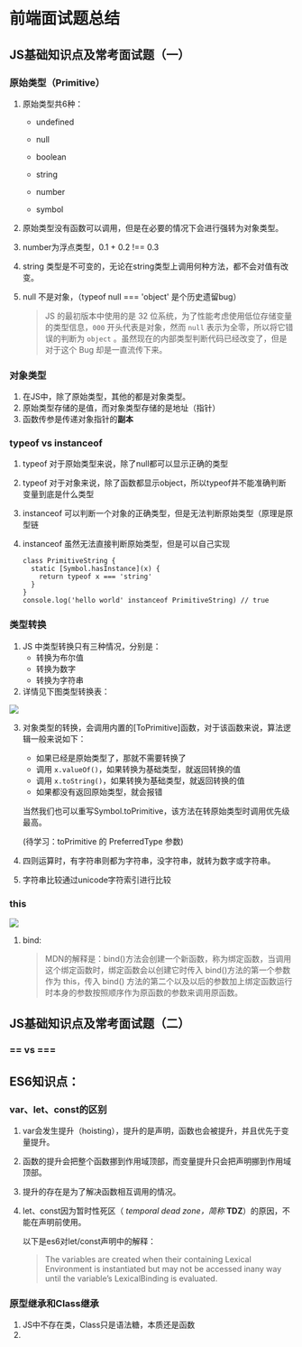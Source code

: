 # 前端面试题总结

## JS基础知识点及常考面试题（一）

### 原始类型（Primitive）

1. 原始类型共6种：

   - undefined

   - null

   - boolean

   - string

   - number

   - symbol

2. 原始类型没有函数可以调用，但是在必要的情况下会进行强转为对象类型。

3. number为浮点类型，0.1 + 0.2 !== 0.3

4. string 类型是不可变的，无论在string类型上调用何种方法，都不会对值有改变。

5. null 不是对象，（typeof null === 'object' 是个历史遗留bug）

   >  JS 的最初版本中使用的是 32 位系统，为了性能考虑使用低位存储变量的类型信息，`000` 开头代表是对象，然而 `null` 表示为全零，所以将它错误的判断为 `object` 。虽然现在的内部类型判断代码已经改变了，但是对于这个 Bug 却是一直流传下来。

### 对象类型

1. 在JS中，除了原始类型，其他的都是对象类型。
2. 原始类型存储的是值，而对象类型存储的是地址（指针）
3. 函数传参是传递对象指针的**副本**

### typeof vs instanceof

1. typeof 对于原始类型来说，除了null都可以显示正确的类型

2. typeof 对于对象来说，除了函数都显示object，所以typeof并不能准确判断变量到底是什么类型

3. instanceof 可以判断一个对象的正确类型，但是无法判断原始类型（原理是原型链

4. instanceof 虽然无法直接判断原始类型，但是可以自己实现

   ```
   class PrimitiveString {
     static [Symbol.hasInstance](x) {
       return typeof x === 'string'
     }
   }
   console.log('hello world' instanceof PrimitiveString) // true
   ```

### 类型转换

1. JS 中类型转换只有三种情况，分别是：
   - 转换为布尔值
   - 转换为数字
   - 转换为字符串
2. 详情见下图类型转换表：

![](https://images.pandaomeng.com/b9beaa58e9b2cee998da395da7d7cb6c.jpg)

3. 对象类型的转换，会调用内置的[ToPrimitive]函数，对于该函数来说，算法逻辑一般来说如下：

   - 如果已经是原始类型了，那就不需要转换了
   - 调用 `x.valueOf()`，如果转换为基础类型，就返回转换的值
   - 调用 `x.toString()`，如果转换为基础类型，就返回转换的值
   - 如果都没有返回原始类型，就会报错

   当然我们也可以重写Symbol.toPrimitive，该方法在转原始类型时调用优先级最高。

   (待学习：toPrimitive 的 PreferredType 参数)

4. 四则运算时，有字符串则都为字符串，没字符串，就转为数字或字符串。
5. 字符串比较通过unicode字符索引进行比较

### this

![](https://images.pandaomeng.com/0690b06d50f58e11133374cad76c1072.jpg)

1. bind:

   > MDN的解释是：bind()方法会创建一个新函数，称为绑定函数，当调用这个绑定函数时，绑定函数会以创建它时传入 bind()方法的第一个参数作为 this，传入 bind() 方法的第二个以及以后的参数加上绑定函数运行时本身的参数按照顺序作为原函数的参数来调用原函数。





## JS基础知识点及常考面试题（二）

### == vs ===







## ES6知识点：

### var、let、const的区别

1. var会发生提升（hoisting），提升的是声明，函数也会被提升，并且优先于变量提升。
2. 函数的提升会把整个函数挪到作用域顶部，而变量提升只会把声明挪到作用域顶部。
3. 提升的存在是为了解决函数相互调用的情况。

4. let、const因为暂时性死区（ *temporal dead zone，简称* **TDZ**）的原因，不能在声明前使用。

   以下是es6对let/const声明中的解释：

   > The variables are created when their containing Lexical Environment is instantiated but may not be accessed inany way until the variable’s LexicalBinding is evaluated.

### 原型继承和Class继承

1. JS中不存在类，Class只是语法糖，本质还是函数
2. 
